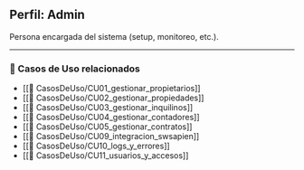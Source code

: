 ## Perfil: Admin

Persona encargada del sistema (setup, monitoreo, etc.).

---

### 🔁 Casos de Uso relacionados
- [[📄 CasosDeUso/CU01_gestionar_propietarios]]
- [[📄 CasosDeUso/CU02_gestionar_propiedades]]
- [[📄 CasosDeUso/CU03_gestionar_inquilinos]]
- [[📄 CasosDeUso/CU04_gestionar_contadores]]
- [[📄 CasosDeUso/CU05_gestionar_contratos]]
- [[📄 CasosDeUso/CU09_integracion_swsapien]]
- [[📄 CasosDeUso/CU10_logs_y_errores]]
- [[📄 CasosDeUso/CU11_usuarios_y_accesos]]